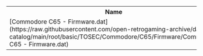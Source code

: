 <table>
<tr><th>Name</th><th>Size</th></tr>
<tr><td>
[Commodore C65 - Firmware.dat](https://raw.githubusercontent.com/open-retrogaming-archive/dat-catalog/main/root/basic/TOSEC/Commodore/C65/Firmware/Commodore C65 - Firmware.dat)
</td><td>3527</td></tr>
</table>
